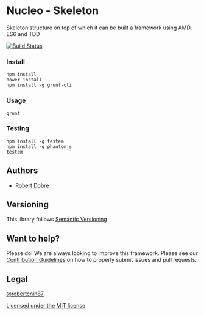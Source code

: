 # Nucleo - Skeleton
Skeleton structure on top of which it can be built a framework using AMD, ES6 and TDD

[![Build Status](https://travis-ci.org/dobre-robert-marius/nucleo-skeleton.svg?branch=master)](https://travis-ci.org/dobre-robert-marius/nucleo-skeleton)

### Install
	npm install
	bower install
	npm install -g grunt-cli

### Usage
	grunt

### Testing
    npm install -g testem
    npm install -g phantomjs 
    testem

## Authors ##

* [Robert Dobre](https://twitter.com/robert_cnih87)

## Versioning ##

This library follows [Semantic Versioning](http://semver.org)

## Want to help? ##

Please do! We are always looking to improve this framework. Please see our
[Contribution Guidelines](https://dobre-robert-marius/foundation-ES6-AMD-TDD/blob/master/CONTRIBUTING.md)
on how to properly submit issues and pull requests.

## Legal ##

[@robertcnih87](https://twitter.com/robert_cnih87)

[Licensed under the MIT license](http://www.opensource.org/licenses/mit-license.php)
